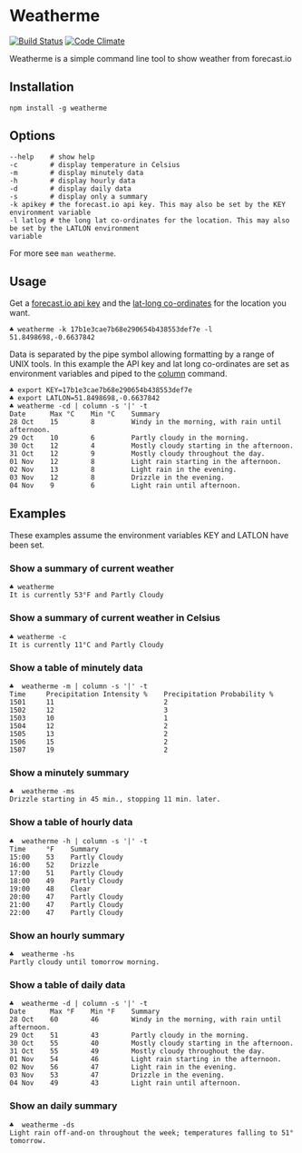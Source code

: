 # Weatherme

[![Build Status](https://secure.travis-ci.org/shapeshed/weatherme.png)](http://travis-ci.org/shapeshed/weatherme)
[![Code Climate](https://codeclimate.com/repos/52813f607e00a4097e0f98de/badges/a9ac9377fa3fb672affa/gpa.png)](https://codeclimate.com/repos/52813f607e00a4097e0f98de/feed)

Weatherme is a simple command line tool to show weather from forecast.io

## Installation

    npm install -g weatherme

## Options

    --help    # show help
    -c        # display temperature in Celsius
    -m        # display minutely data
    -h        # display hourly data
    -d        # display daily data
    -s        # display only a summary
    -k apikey # the forecast.io api key. This may also be set by the KEY environment variable
    -l latlog # the long lat co-ordinates for the location. This may also be set by the LATLON environment
    variable

For more see `man weatherme`.

## Usage

Get a [forecast.io api key][1] and the [lat-long co-ordinates][2] for the location you want.

    ♣ weatherme -k 17b1e3cae7b68e290654b438553def7e -l 51.8498698,-0.6637842

Data is separated by the pipe symbol allowing formatting by a range of UNIX tools. In this example the API key and lat long co-ordinates are set as environment variables and piped to the [column][3] command.

    ♣ export KEY=17b1e3cae7b68e290654b438553def7e
    ♣ export LATLON=51.8498698,-0.6637842
    ♣ weatherme -cd | column -s '|' -t
    Date      Max °C    Min °C    Summary
    28 Oct    15        8         Windy in the morning, with rain until afternoon.
    29 Oct    10        6         Partly cloudy in the morning.
    30 Oct    12        4         Mostly cloudy starting in the afternoon.
    31 Oct    12        9         Mostly cloudy throughout the day.
    01 Nov    12        8         Light rain starting in the afternoon.
    02 Nov    13        8         Light rain in the evening.
    03 Nov    12        8         Drizzle in the evening.
    04 Nov    9         6         Light rain until afternoon.

## Examples

These examples assume the environment variables KEY and LATLON have been set.

### Show a summary of current weather

    ♣ weatherme
    It is currently 53°F and Partly Cloudy

### Show a summary of current weather in Celsius

    ♣ weatherme -c
    It is currently 11°C and Partly Cloudy

### Show a table of minutely data

    ♣  weatherme -m | column -s '|' -t
    Time     Precipitation Intensity %    Precipitation Probability %
    1501     11                           2
    1502     12                           3
    1503     10                           1
    1504     12                           2
    1505     13                           2
    1506     15                           2
    1507     19                           2

### Show a minutely summary

    ♣  weatherme -ms                  
    Drizzle starting in 45 min., stopping 11 min. later.

### Show a table of hourly data

    ♣  weatherme -h | column -s '|' -t 
    Time     °F    Summary
    15:00    53    Partly Cloudy
    16:00    52    Drizzle
    17:00    51    Partly Cloudy
    18:00    49    Partly Cloudy
    19:00    48    Clear
    20:00    47    Partly Cloudy
    21:00    47    Partly Cloudy
    22:00    47    Partly Cloudy

### Show an hourly summary

    ♣  weatherme -hs
    Partly cloudy until tomorrow morning.

### Show a table of daily data

    ♣  weatherme -d | column -s '|' -t
    Date      Max °F    Min °F    Summary
    28 Oct    60        46        Windy in the morning, with rain until afternoon.
    29 Oct    51        43        Partly cloudy in the morning.
    30 Oct    55        40        Mostly cloudy starting in the afternoon.
    31 Oct    55        49        Mostly cloudy throughout the day.
    01 Nov    54        46        Light rain starting in the afternoon.
    02 Nov    56        47        Light rain in the evening.
    03 Nov    53        47        Drizzle in the evening.
    04 Nov    49        43        Light rain until afternoon.

### Show an daily summary

    ♣  weatherme -ds
    Light rain off-and-on throughout the week; temperatures falling to 51° tomorrow.

[1]: https://developer.forecast.io/
[2]: http://dbsgeo.com/latlon/
[3]: http://linux.die.net/man/1/column
